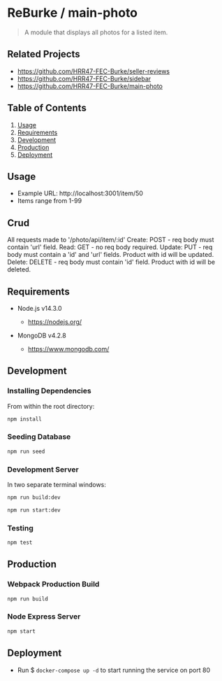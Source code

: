 # ReBurke / main-photo

> A module that displays all photos for a listed item.

## Related Projects

  - https://github.com/HRR47-FEC-Burke/seller-reviews
  - https://github.com/HRR47-FEC-Burke/sidebar
  - https://github.com/HRR47-FEC-Burke/main-photo

## Table of Contents

1. [Usage](#Usage)
2. [Requirements](#Requirements)
3. [Development](#Development)
4. [Production](#Production)
5. [Deployment](#Deployment)

## Usage

  - Example URL: http://localhost:3001/item/50
  - Items range from 1-99

## Crud
All requests made to '/photo/api/item/:id'
Create: POST - req body must contain 'url' field.
Read: GET - no req body required.
Update: PUT - req body must contain a 'id' and 'url' fields. Product with id will be updated.
Delete: DELETE - req body must contain 'id' field. Product with id will be deleted.

## Requirements

- Node.js v14.3.0
  - https://nodejs.org/

- MongoDB v4.2.8
  - https://www.mongodb.com/

## Development

### Installing Dependencies

From within the root directory:

```sh
npm install
```

### Seeding Database

```sh
npm run seed
```

### Development Server

In two separate terminal windows:

```sh
npm run build:dev
```

```sh
npm run start:dev
```

### Testing

```sh
npm test
```

## Production

### Webpack Production Build

```sh
npm run build
```

### Node Express Server

```sh
npm start
```
## Deployment

- Run $ `docker-compose up -d` to start running the service on port 80